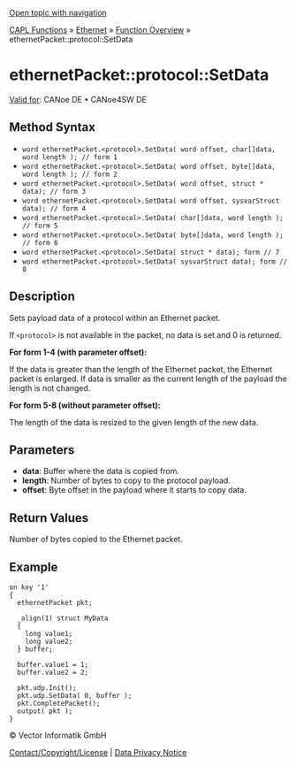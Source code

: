 [Open topic with navigation](../../../../../CANoeDEFamily.htm#Topics/CAPLFunctions/IP/Methods/CAPLfunctionProtocolSetData.md)

[CAPL Functions](../../CAPLfunctions.md) » [Ethernet](../CAPLEthernetStartPage.md) » [Function Overview](../CAPLfunctionsIPOverview.md) » ethernetPacket::protocol::SetData

# ethernetPacket::protocol::SetData

[Valid for](../../../Shared/FeatureAvailability.md): CANoe DE • CANoe4SW DE

## Method Syntax

- `word ethernetPacket.<protocol>.SetData( word offset, char[]data, word length ); // form 1`
- `word ethernetPacket.<protocol>.SetData( word offset, byte[]data, word length ); // form 2`
- `word ethernetPacket.<protocol>.SetData( word offset, struct * data); // form 3`
- `word ethernetPacket.<protocol>.SetData( word offset, sysvarStruct data); // form 4`
- `word ethernetPacket.<protocol>.SetData( char[]data, word length ); // form 5`
- `word ethernetPacket.<protocol>.SetData( byte[]data, word length ); // form 6`
- `word ethernetPacket.<protocol>.SetData( struct * data); form // 7`
- `word ethernetPacket.<protocol>.SetData( sysvarStruct data); form // 8`

## Description

Sets payload data of a protocol within an Ethernet packet.

If `<protocol>` is not available in the packet, no data is set and 0 is returned.

**For form 1-4 (with parameter offset):**

If the data is greater than the length of the Ethernet packet, the Ethernet packet is enlarged. If data is smaller as the current length of the payload the length is not changed.

**For form 5-8 (without parameter offset):**

The length of the data is resized to the given length of the new data.

## Parameters

- **data**: Buffer where the data is copied from.
- **length**: Number of bytes to copy to the protocol payload.
- **offset**: Byte offset in the payload where it starts to copy data.

## Return Values

Number of bytes copied to the Ethernet packet.

## Example

```plaintext
on key '1'
{
  ethernetPacket pkt;

  _align(1) struct MyData
  {
    long value1;
    long value2;
  } buffer;

  buffer.value1 = 1;
  buffer.value2 = 2;

  pkt.udp.Init();
  pkt.udp.SetData( 0, buffer );
  pkt.CompletePacket();
  output( pkt );
}
```

© Vector Informatik GmbH

[Contact/Copyright/License](../../../Shared/ContactCopyrightLicense.md) | [Data Privacy Notice](https://www.vector.com/int/en/company/get-info/privacy-policy/)
